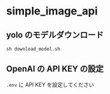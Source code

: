 # simple_image_api

## yolo のモデルダウンロード

```shell
sh download_model.sh
```

## OpenAI の API KEY の設定

`.env` に API KEY を設定してください